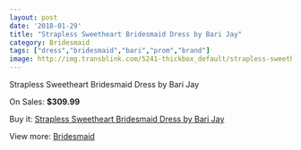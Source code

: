 ```yaml
---
layout: post
date: '2018-01-29'
title: "Strapless Sweetheart Bridesmaid Dress by Bari Jay"
category: Bridesmaid
tags: ["dress","bridesmaid","bari","prom","brand"]
image: http://img.transblink.com/5241-thickbox_default/strapless-sweetheart-bridesmaid-dress-by-bari-jay.jpg
---
```

Strapless Sweetheart Bridesmaid Dress by Bari Jay

On Sales: **$309.99**
<a href="https://www.transblink.com/en/bridesmaid/1659-strapless-sweetheart-bridesmaid-dress-by-bari-jay.html"><amp-img layout="responsive" width="600" height="600" src="//img.transblink.com/5241-thickbox_default/strapless-sweetheart-bridesmaid-dress-by-bari-jay.jpg" alt="Strapless Sweetheart Bridesmaid Dress by Bari Jay 0" /></a>
<a href="https://www.transblink.com/en/bridesmaid/1659-strapless-sweetheart-bridesmaid-dress-by-bari-jay.html"><amp-img layout="responsive" width="600" height="600" src="//img.transblink.com/5242-thickbox_default/strapless-sweetheart-bridesmaid-dress-by-bari-jay.jpg" alt="Strapless Sweetheart Bridesmaid Dress by Bari Jay 1" /></a>

Buy it: [Strapless Sweetheart Bridesmaid Dress by Bari Jay](https://www.transblink.com/en/bridesmaid/1659-strapless-sweetheart-bridesmaid-dress-by-bari-jay.html "Strapless Sweetheart Bridesmaid Dress by Bari Jay")

View more: [Bridesmaid](https://www.transblink.com/en/4-bridesmaid "Bridesmaid")